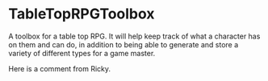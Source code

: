 # TableTopRPGToolbox
A toolbox for a table top RPG. It will help keep track of what a character has on them and can do, in addition to being able to generate and store a variety of different types for a game master.

Here is a comment from Ricky.
